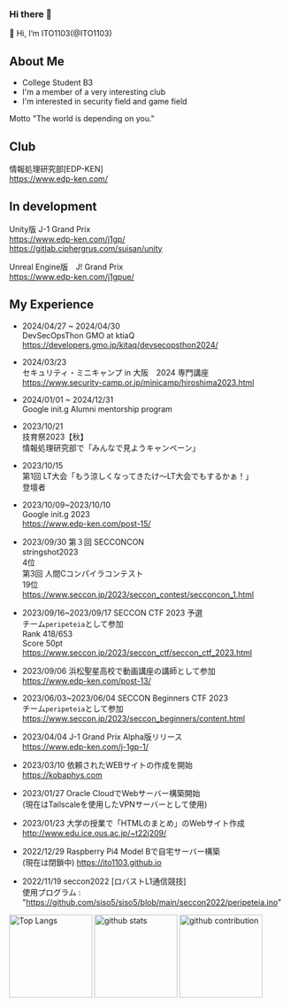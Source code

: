 ### Hi there 👋

<!--
**ITO1103/ITO1103** is a ✨ _special_ ✨ repository because its `README.md` (this file) appears on your GitHub profile.

Here are some ideas to get you started:

- 🔭 I’m currently working on ...
- 🌱 I’m currently learning ...
- 👯 I’m looking to collaborate on ...
- 🤔 I’m looking for help with ...
- 💬 Ask me about ...
- 📫 How to reach me: ...
- 😄 Pronouns: ...
- ⚡ Fun fact: ...
-->
👋 Hi, I’m ITO1103(@ITO1103)
## About Me

- College Student B3
- I'm a member of a very interesting club
- I'm interested in security field and game field

Motto
"The world is depending on you."

## Club
情報処理研究部[EDP-KEN]  
https://www.edp-ken.com/

## In development
Unity版 J-1 Grand Prix  
https://www.edp-ken.com/j1gp/  
https://gitlab.ciphergrus.com/suisan/unity

Unreal Engine版　J! Grand Prix  
https://www.edp-ken.com/j1gpue/


## My Experience
- 2024/04/27 ~ 2024/04/30  
DevSecOpsThon GMO at ktiaQ  
https://developers.gmo.jp/kitaq/devsecopsthon2024/

- 2024/03/23  
セキュリティ・ミニキャンプ in 大阪　2024 専門講座  
https://www.security-camp.or.jp/minicamp/hiroshima2023.html

- 2024/01/01 ~ 2024/12/31  
Google init.g Alumni mentorship program

- 2023/10/21  
技育祭2023【秋】  
情報処理研究部で「みんなで見ようキャンペーン」

- 2023/10/15  
第1回 LT大会「もう涼しくなってきたけ〜LT大会でもするかぁ！」  
登壇者

- 2023/10/09~2023/10/10  
    Google init.g 2023  
  https://www.edp-ken.com/post-15/
    

- 2023/09/30
    第３回 SECCONCON  
    stringshot2023  
    4位  
    第3回 人間Cコンパイラコンテスト  
    19位  
    https://www.seccon.jp/2023/seccon_contest/secconcon_1.html

- 2023/09/16~2023/09/17
    SECCON CTF 2023 予選  
    チーム```peripeteia```として参加  
    Rank 418/653  
    Score 50pt  
    https://www.seccon.jp/2023/seccon_ctf/seccon_ctf_2023.html

- 2023/09/06
    浜松聖星高校で動画講座の講師として参加  
    https://www.edp-ken.com/post-13/

- 2023/06/03~2023/06/04
    SECCON Beginners CTF 2023  
    チーム```peripeteia```として参加  
    https://www.seccon.jp/2023/seccon_beginners/content.html

- 2023/04/04
    J-1 Grand Prix Alpha版リリース  
    https://www.edp-ken.com/j-1gp-1/


- 2023/03/10
    依頼されたWEBサイトの作成を開始  
    https://kobaphys.com


- 2023/01/27
    Oracle CloudでWebサーバー構築開始  
    (現在はTailscaleを使用したVPNサーバーとして使用)


- 2023/01/23
    大学の授業で「HTMLのまとめ」のWebサイト作成  
    http://www.edu.ice.ous.ac.jp/~t22j209/


- 2022/12/29
    Raspberry Pi4 Model Bで自宅サーバー構築  
    (現在は閉鎖中)
    https://ito1103.github.io


- 2022/11/19
    seccon2022 [ロバストL1通信競技]  
    使用プログラム : "https://github.com/siso5/siso5/blob/main/seccon2022/peripeteia.ino" 


<p align="left"> 
  <img alt="Top Langs" height="150px" src="https://github-readme-stats.vercel.app/api/top-langs/?username=ITO1103&layout=compact&count_private=true&show_icons=true&theme=onedark" />
  <img alt="github stats" height="150px" src="https://github-readme-stats.vercel.app/api?username=ITO1103&count_private=true&show_icons=true&show_icons=true&theme=onedark" />
  <img alt="github contribution" height="150px" src="https://github-readme-streak-stats.herokuapp.com/?user=ITO1103">
</p>
